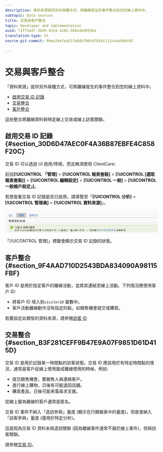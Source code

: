 ```yaml
---
description: 資料來源提供另外兩種方式，將離線發生的事件整合到您的線上資料中。
subtopic: Data sources
title: 交易與客戶整合
topic: Developer and implementation
uuid: 71f73a47-3436-4314-a182-36de4bd935ba
translation-type: ht
source-git-commit: 99ee24efaa517e8da700c67818c111c4aa90dc02

---
```



# 交易與客戶整合

「資料來源」提供另外兩種方式，可將離線發生的事件整合到您的線上資料中。

* [啟用交易 ID 記錄](/help/import/c-data-sources/datasrc-integrating-offline-data.md#section_30D6D47AEC0F4A36B87EBFE4C858F20C)
* [交易整合](/help/import/c-data-sources/datasrc-integrating-offline-data.md#section_B3F281CEFF9B47E9A07F9851D61D415D)
* [客戶整合](/help/import/c-data-sources/datasrc-integrating-offline-data.md#section_9F4AAD710D2543BDA834090A98115FBF)

這些整合將離線資料與特定線上交易或線上訪客關聯。

## 啟用交易 ID 記錄 {#section_30D6D47AEC0F4A36B87EBFE4C858F20C}

交易 ID 可以透過 UI 啟用/停用，而且無須使用 ClientCare:

前往&#x200B;**[!UICONTROL 「管理]** > **[!UICONTROL 報表套裝]** > **[!UICONTROL [選取報表套裝]]** > **[!UICONTROL 編輯設定]** > **[!UICONTROL 一般]** > **[!UICONTROL 一般帳戶設定」]**。

<!-- 

<p>When contacting Customer Care, be prepared to provide the following information: </p> 
<ul id="ul_C425C7A074484650AFCCF0425E8E3F47"> 
 <li id="li_7640C0C4DF0C49749A3C37E5461DC22F">Report Suite ID of the data source for which you need transaction ID recording enabled. <p>In Data Sources, the report suite ID is the first part of the login appended by a random number that identifies the specific data source that was set up. For example, <code> RSID-drmossdev5 Login-drmossdev5_0001343430</code>. </p> </li> 
 <li id="li_4FB0E3EC7BE94A2DBEE9063365A71C9C">The Transaction ID expiration window (described in <a href="/help/import/c-data-sources/datasrc-tid-visitor-profile.md"  > Transaction ID and Visitor Profiles</a>). By default this is 90 days, but it can be extended to up to 2 years. </li> 
</ul>

 -->

若想查看交易 ID 記錄是否已啟用，請導覽至「**[!UICONTROL 分析]** > **[!UICONTROL 管理員]** > **[!UICONTROL 資料來源]**」。

![](assets/transaction-ID-recording-active.png)

「[!UICONTROL 管理]」標籤會顯示交易 ID 記錄的狀態。

## 客戶整合 {#section_9F4AAD710D2543BDA834090A98115FBF}

客戶 ID 是用於指定客戶的離線活動，並將其連結至線上活動。下列情況應使用客戶 ID:

* 將客戶 ID 填入到&#x200B;*`visitorID`* 變數中。
* 客戶活動離線動作沒有指定的點，如銷售機會提交或購買。

若要設定此類型的資料來源，請參閱[訪客 ID](/help/import/c-data-sources/c-datasrc-types/datasrc-visitorid.md)

## 交易整合 {#section_B3F281CEFF9B47E9A07F9851D61D415D}

交易 ID 是用於記錄某一時間點的訪客狀態。交易 ID 應該用於有特定時間點的情況，通常是客戶從線上使用變成離線使用的時候，例如:

* 提交銷售機會，要銷售人員連絡客戶。
* 進行線上購物，日後有可能退回店舖。
* 購買產品，日後可能來電尋求支援。

從線上變為離線的客戶通常是匿名。

交易 ID 事件不納入「造訪參與」量度 (顯示在行銷報表中的量度)，但是會納入「訪客參與」量度 (僅用於特定分析)。

這是因為交易 ID 資料未與造訪關聯 (因為離線事件通常不屬於線上事件)，但與訪客關聯。

請參閱[交易 ID](/help/import/c-data-sources/c-datasrc-types/datasrc-transactionid.md)。
